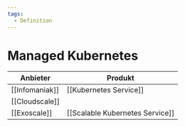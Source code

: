 ```yaml
---
tags:
  - Definition
---
```

# Managed Kubernetes

| Anbieter       | Produkt                         |
| -------------- | ------------------------------- |
| [[Infomaniak]] | [[Kubernetes Service]]          |
| [[Cloudscale]] |                                 |
| [[Exoscale]]   | [[Scalable Kubernetes Service]] |